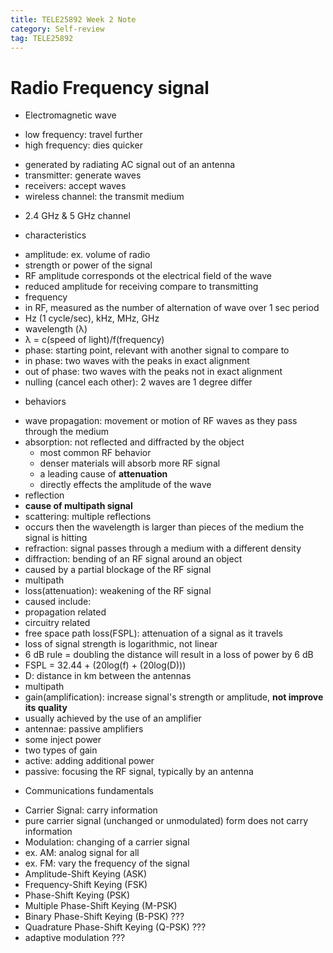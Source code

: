 ```yaml
---
title: TELE25892 Week 2 Note
category: Self-review
tag: TELE25892
---
```


# Radio Frequency signal
* Electromagnetic wave
 - low frequency: travel further
 - high frequency: dies quicker
* generated by radiating AC signal out of an antenna
* transmitter: generate waves
* receivers: accept waves
* wireless channel: the transmit medium
 - 2.4 GHz & 5 GHz channel
* characteristics
 - amplitude: ex. volume of radio
  - strength or power of the signal
  - RF amplitude corresponds ot the electrical field of the wave
  - reduced amplitude for receiving compare to transmitting
 - frequency
  - in RF, measured as the number of alternation of wave over 1 sec period
   - Hz (1 cycle/sec), kHz, MHz, GHz
 - wavelength (λ)
  - λ = c(speed of light)/f(frequency)
 - phase: starting point, relevant with another signal to compare to
  - in phase: two waves with the peaks in exact alignment
  - out of phase: two waves with the peaks not in exact alignment
  - nulling (cancel each other): 2 waves are 1 degree differ
* behaviors
 - wave propagation: movement or motion of RF waves as they pass through the medium
 - absorption: not reflected and diffracted by the object
   - most common RF behavior
   - denser materials will absorb more RF signal
   - a leading cause of **attenuation**
   - directly effects the amplitude of the wave
 - reflection
  - **cause of multipath signal**
 - scattering: multiple reflections
  - occurs then the wavelength is larger than pieces of the medium the signal is hitting
 - refraction: signal passes through a medium with a different density
 - diffraction: bending of an RF signal around an object
  - caused by a partial blockage of the RF signal
 - multipath
 - loss(attenuation): weakening of the RF signal
  - caused include:
   - propagation related
   - circuitry related
 - free space path loss(FSPL): attenuation of a signal as it travels
  - loss of signal strength is logarithmic, not linear
  - 6 dB rule = doubling the distance will result in a loss of power by 6 dB
  - FSPL = 32.44 + (20log(f) + (20log(D)))
   - D: distance in km between the antennas
 - multipath
 - gain(amplification): increase signal's strength or amplitude, **not improve its quality**
  - usually achieved by the use of an amplifier
   - antennae: passive amplifiers
   - some inject power
  - two types of gain
   - active: adding additional power
   - passive: focusing the RF signal, typically  by an antenna
* Communications fundamentals
 - Carrier Signal: carry information
  - pure carrier signal (unchanged or unmodulated) form does not carry information
 - Modulation: changing of a carrier signal
  - ex. AM: analog signal for all
  - ex. FM: vary the frequency of the signal
 - Amplitude-Shift Keying (ASK)
 - Frequency-Shift Keying (FSK)
 - Phase-Shift Keying (PSK)
 - Multiple Phase-Shift Keying (M-PSK)
 - Binary Phase-Shift Keying (B-PSK) ???
 - Quadrature Phase-Shift Keying (Q-PSK) ???
 - adaptive modulation ???
 
